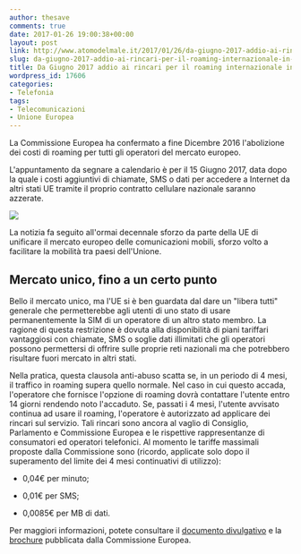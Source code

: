 ```yaml
---
author: thesave
comments: true
date: 2017-01-26 19:00:38+00:00
layout: post
link: http://www.atomodelmale.it/2017/01/26/da-giugno-2017-addio-ai-rincari-per-il-roaming-internazionale-in-europa/
slug: da-giugno-2017-addio-ai-rincari-per-il-roaming-internazionale-in-europa
title: Da Giugno 2017 addio ai rincari per il roaming internazionale in Europa
wordpress_id: 17606
categories:
- Telefonia
tags:
- Telecomunicazioni
- Unione Europea
---
```


La Commissione Europea ha confermato a fine Dicembre 2016 l'abolizione dei costi di roaming per tutti gli operatori del mercato europeo.

L'appuntamento da segnare a calendario è per il 15 Giugno 2017, data dopo la quale i costi aggiuntivi di chiamate, SMS o dati per accedere a Internet da altri stati UE tramite il proprio contratto cellulare nazionale saranno azzerate.

![](http://www.atomodelmale.it/wp-content/uploads/2017/01/free_roaming_001.png)

La notizia fa seguito all'ormai decennale sforzo da parte della UE di unificare il mercato europeo delle comunicazioni mobili, sforzo volto a facilitare la mobilità tra paesi dell'Unione.



## Mercato unico, fino a un certo punto



Bello il mercato unico, ma l'UE si è ben guardata dal dare un "libera tutti" generale che permetterebbe agli utenti di uno stato di usare permanentemente la SIM di un operatore di un altro stato membro. La ragione di questa restrizione è dovuta alla disponibilità di piani tariffari vantaggiosi con chiamate, SMS o soglie dati illimitati che gli operatori possono permettersi di offrire sulle proprie reti nazionali ma che potrebbero risultare fuori mercato in altri stati.



Nella pratica, questa clausola anti-abuso scatta se, in un periodo di 4 mesi, il traffico in roaming supera quello normale. Nel caso in cui questo accada, l'operatore che fornisce l'opzione di roaming dovrà contattare l'utente entro 14 giorni rendendo noto l'accaduto.
Se, passati i 4 mesi, l'utente avvisato continua ad usare il roaming, l'operatore è autorizzato ad applicare dei rincari sul servizio. Tali rincari sono ancora al vaglio di Consiglio, Parlamento e Commissione Europea e le rispettive rappresentanze di consumatori ed operatori telefonici. Al momento le tariffe massimali proposte dalla Commissione sono (ricordo, applicate solo dopo il superamento del limite dei 4 mesi continuativi di utilizzo):





  * 0,04€ per minuto;


  * 0,01€ per SMS;


  * 0,0085€ per MB di dati.



Per maggiori informazioni, potete consultare il [documento divulgativo](http://ec.europa.eu/newsroom/dae/document.cfm?doc_id=40673) e la [brochure](http://ec.europa.eu/newsroom/dae/document.cfm?doc_id=40832) pubblicata dalla Commissione Europea.
